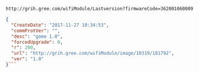 `http://grih.gree.com/wifiModule/Lastversion?firmwareCode=362001060009`

```json
{
  "CreateDate": "2017-11-27 10:34:53",
  "commProtVer": "",
  "desc": "gome 1.0",
  "forcedUpgrade": 0,
  "r": 200,
  "url": "http://grih.gree.com/wifiModule/image/10319/181792",
  "ver": "1.0"
}```